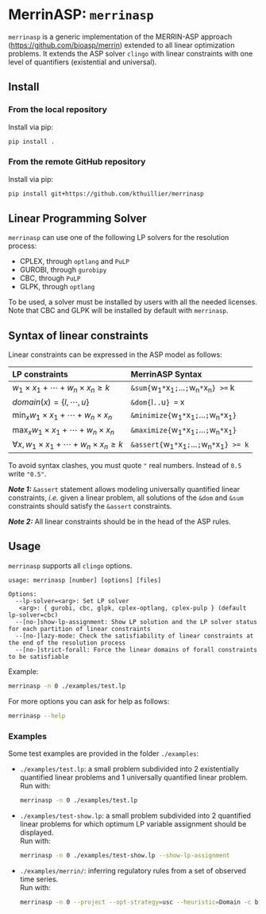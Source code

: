 # MerrinASP: `merrinasp`

`merrinasp` is a generic implementation of the MERRIN-ASP approach (https://github.com/bioasp/merrin) extended to all linear optimization problems.
It extends the ASP solver `clingo` with linear constraints with one level of quantifiers (existential and universal).

## Install

### From the local repository

Install via pip:
```sh
pip install .
```

### From the remote GitHub repository

Install via pip:
```sh
pip install git+https://github.com/kthuillier/merrinasp
```

## Linear Programming Solver

`merrinasp` can use one of the following LP solvers for the resolution process:
- CPLEX, through `optlang` and `PuLP`
- GUROBI, through `gurobipy`
- CBC, through `PuLP`
- GLPK, through `optlang`

To be used, a solver must be installed by users with all the needed licenses.\
Note that CBC and GLPK will be installed by default with `merrinasp`.

## Syntax of linear constraints

Linear constraints can be expressed in the ASP model as follows:

| LP constraints                                                 | MerrinASP Syntax                                                                    |
| :------------------------------------------------------------- | :--------------------------------------------------------------------------------- |
| $w_1 \times x_1 + \cdots + w_n \times x_n \geq k$              | `&sum{`w<sub>1</sub>`*`x<sub>1</sub>`;`...`;`w<sub>n</sub>`*`x<sub>n</sub>`} >=` k |
| $domain(x)=\{l, \cdots, u\}$                                   | `&dom{`l`..`u`} =` x                                                               |
| $\displaystyle\min_x w_1 \times x_1 + \cdots + w_n \times x_n$ | `&minimize{`w<sub>1</sub>`*`x<sub>1</sub>`;`...`;`w<sub>n</sub>`*`x<sub>1</sub>`}` |
| $\displaystyle\max_x w_1 \times x_1 + \cdots + w_n \times x_n$ | `&maximize{`w<sub>1</sub>`*`x<sub>1</sub>`;`...`;`w<sub>n</sub>`*`x<sub>1</sub>`}` |
| $\forall x,\, w_1 \times x_1 + \cdots + w_n \times x_n \geq k$ | `&assert{`w<sub>1</sub>`*`x<sub>1</sub>`;`...`;`w<sub>n</sub>`*`x<sub>1</sub>`} >= k`   |

To avoid syntax clashes, you must quote `"` real numbers. Instead of `0.5` write `"0.5"`.

***Note 1:*** `&assert` statement allows modeling universally quantified linear constraints, *i.e.* given a linear problem, all solutions of the `&dom` and `&sum` constraints should satisfy the `&assert` constraints.

***Note 2:*** All linear constraints should be in the head of the ASP rules.

## Usage

`merrinasp` supports all `clingo` options.

```text
usage: merrinasp [number] [options] [files]

Options:
  --lp-solver=<arg>: Set LP solver
   <arg>: { gurobi, cbc, glpk, cplex-optlang, cplex-pulp } (default lp-solver=cbc)
  --[no-]show-lp-assignment: Show LP solution and the LP solver status for each partition of linear constraints
  --[no-]lazy-mode: Check the satisfiability of linear constraints at the end of the resolution process
  --[no-]strict-forall: Force the linear domains of forall constraints to be satisfiable
```

Example:
```sh
merrinasp -n 0 ./examples/test.lp
```

For more options you can ask for help as follows:
```sh
merrinasp --help
```

### Examples

Some test examples are provided in the folder `./examples`:
- `./examples/test.lp`: a small problem subdivided into 2 existentially quantified linear problems and 1 universally quantified linear problem.\
    Run with:
    ```sh
    merrinasp -n 0 ./examples/test.lp
    ```
- `./examples/test-show.lp`: a small problem subdivided into 2 quantified linear problems for which optimum LP variable assignment should be displayed.\
    Run with:
    ```sh
    merrinasp -n 0 ./examples/test-show.lp --show-lp-assignment
    ```
- `./examples/merrin/`: inferring regulatory rules from a set of observed time series.\
    Run with:
    ```sh
    merrinasp -n 0 --project --opt-strategy=usc --heuristic=Domain -c bounded_nonreach=0 --enum-mode=domRec --dom-mod=5,16 --opt-mode=optN  examples/merrin/model_merrin.lp examples/merrin/model_rfba_assert.lp examples/merrin/data/data_covert_kfp_100.lp
    ```
